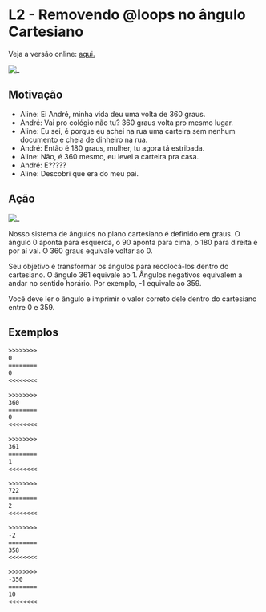# L2 - Removendo @loops no ângulo Cartesiano

Veja a versão online: [aqui.](https://github.com/qxcodefup/arcade/blob/master/base/loops/Readme.md)

![_](https://raw.githubusercontent.com/qxcodefup/arcade/master/base/loops/cover.jpg)

## Motivação

- Aline: Ei André, minha vida deu uma volta de 360 graus.  
- André: Vai pro colégio não tu? 360 graus volta pro mesmo lugar.  
- Aline: Eu sei, é porque eu achei na rua uma carteira sem nenhum documento e cheia de dinheiro na rua.  
- André: Então é 180 graus, mulher, tu agora tá estribada.  
- Aline: Não, é 360 mesmo, eu levei a carteira pra casa.  
- André: E?????  
- Aline: Descobri que era do meu pai.

## Ação

![_](https://raw.githubusercontent.com/qxcodefup/arcade/master/base/loops/angulos.png)

Nosso sistema de ângulos no plano cartesiano é definido em graus. O ângulo 0 aponta para esquerda, o 90 aponta para cima, o 180 para direita e por aí vai. O 360 graus equivale voltar ao 0.  
  
Seu objetivo é transformar os ângulos para recolocá-los dentro do cartesiano. O ângulo 361 equivale ao 1. Ângulos negativos equivalem a andar no sentido horário. Por exemplo, -1 equivale ao 359.  
  
Você deve ler o ângulo e imprimir o valor correto dele dentro do cartesiano entre 0 e 359.

## Exemplos

``` txt
>>>>>>>>
0
========
0
<<<<<<<<

>>>>>>>>
360
========
0
<<<<<<<<

>>>>>>>>
361
========
1
<<<<<<<<

>>>>>>>>
722
========
2
<<<<<<<<

>>>>>>>>
-2
========
358
<<<<<<<<

>>>>>>>>
-350
========
10
<<<<<<<<
```
